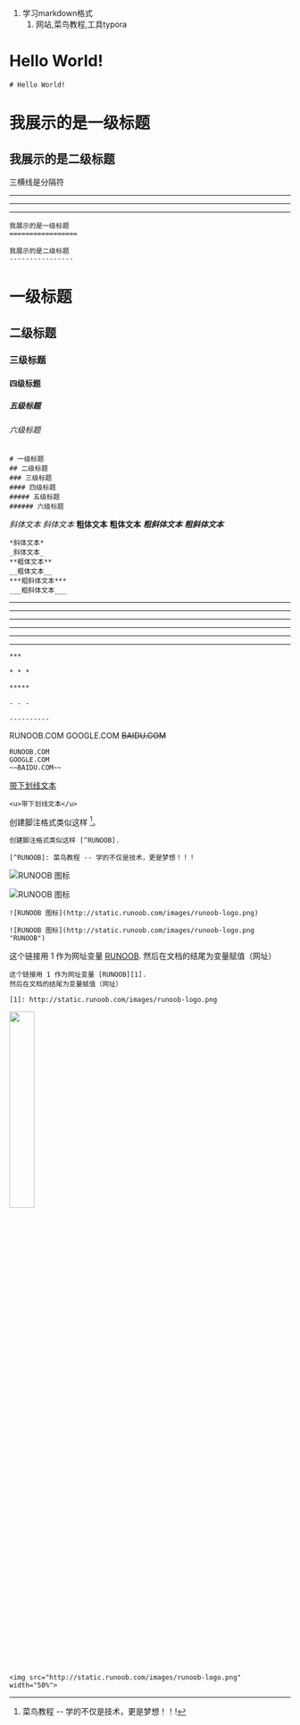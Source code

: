 1. 学习markdown格式
   1. 网站,菜鸟教程,工具typora

# Hello World! 

```
# Hello World! 
```
我展示的是一级标题
=================

我展示的是二级标题
-----------------
三横线是分隔符
- - -
- - -
- - -

```
我展示的是一级标题
=================

我展示的是二级标题
----------------
```
# 一级标题
## 二级标题
### 三级标题
#### 四级标题
##### 五级标题
###### 六级标题

```
# 一级标题
## 二级标题
### 三级标题
#### 四级标题
##### 五级标题
###### 六级标题
```

*斜体文本*
_斜体文本_
**粗体文本**
__粗体文本__
***粗斜体文本***
___粗斜体文本___

```
*斜体文本*
_斜体文本_
**粗体文本**
__粗体文本__
***粗斜体文本***
___粗斜体文本___
```

------
***

* * *

*****

- - -

----------

```
***

* * *

*****

- - -

----------
```
RUNOOB.COM
GOOGLE.COM
~~BAIDU.COM~~

```
RUNOOB.COM
GOOGLE.COM
~~BAIDU.COM~~
```

<u>带下划线文本</u>

```
<u>带下划线文本</u>
```

 创建脚注格式类似这样 [^RUNOOB]。

[^RUNOOB]: 菜鸟教程 -- 学的不仅是技术，更是梦想！！!

```
创建脚注格式类似这样 [^RUNOOB].

[^RUNOOB]: 菜鸟教程 -- 学的不仅是技术，更是梦想！！！
```

![RUNOOB 图标](http://static.runoob.com/images/runoob-logo.png)

![RUNOOB 图标](http://static.runoob.com/images/runoob-logo.png "RUNOOB")

```
![RUNOOB 图标](http://static.runoob.com/images/runoob-logo.png)

![RUNOOB 图标](http://static.runoob.com/images/runoob-logo.png "RUNOOB")
```

 这个链接用 1 作为网址变量 [RUNOOB](1).
然后在文档的结尾为变量赋值（网址）

















[1]: http://static.runoob.com/images/runoob-logo.png

```
这个链接用 1 作为网址变量 [RUNOOB][1].
然后在文档的结尾为变量赋值（网址）

[1]: http://static.runoob.com/images/runoob-logo.png
```

<img src="http://static.runoob.com/images/runoob-logo.png" width="30%">

```
<img src="http://static.runoob.com/images/runoob-logo.png" width="50%">
```

